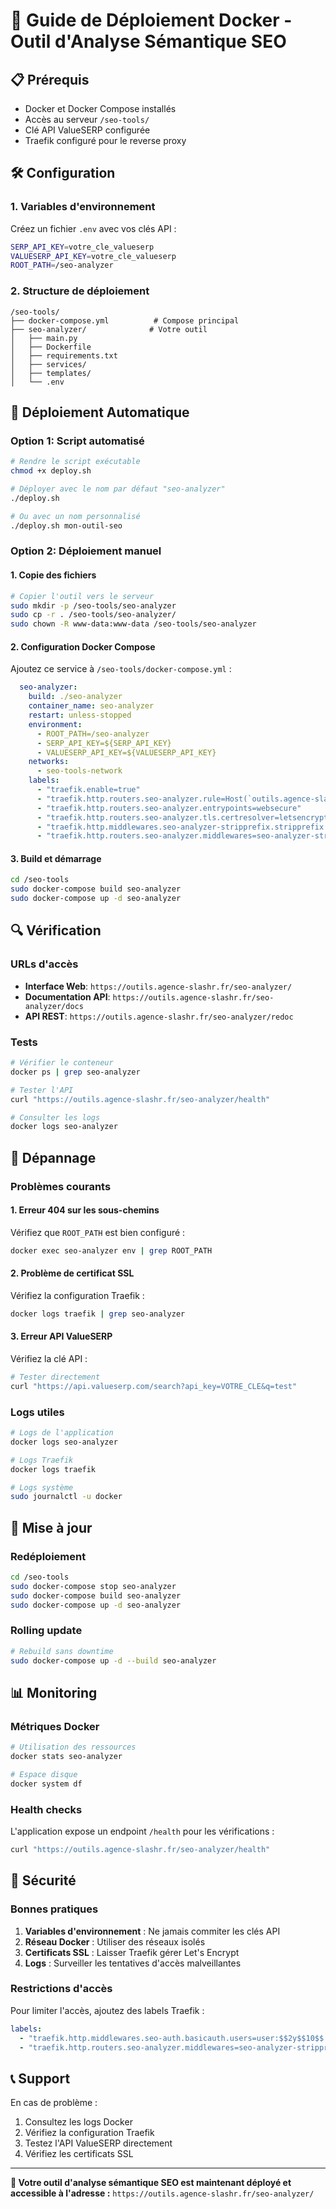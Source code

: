 # 🚀 Guide de Déploiement Docker - Outil d'Analyse Sémantique SEO

## 📋 Prérequis

- Docker et Docker Compose installés
- Accès au serveur `/seo-tools/`
- Clé API ValueSERP configurée
- Traefik configuré pour le reverse proxy

## 🛠️ Configuration

### 1. Variables d'environnement

Créez un fichier `.env` avec vos clés API :

```bash
SERP_API_KEY=votre_cle_valueserp
VALUESERP_API_KEY=votre_cle_valueserp
ROOT_PATH=/seo-analyzer
```

### 2. Structure de déploiement

```
/seo-tools/
├── docker-compose.yml          # Compose principal
├── seo-analyzer/              # Votre outil
│   ├── main.py
│   ├── Dockerfile
│   ├── requirements.txt
│   ├── services/
│   ├── templates/
│   └── .env
```

## 🚀 Déploiement Automatique

### Option 1: Script automatisé

```bash
# Rendre le script exécutable
chmod +x deploy.sh

# Déployer avec le nom par défaut "seo-analyzer"
./deploy.sh

# Ou avec un nom personnalisé
./deploy.sh mon-outil-seo
```

### Option 2: Déploiement manuel

#### 1. Copie des fichiers

```bash
# Copier l'outil vers le serveur
sudo mkdir -p /seo-tools/seo-analyzer
sudo cp -r . /seo-tools/seo-analyzer/
sudo chown -R www-data:www-data /seo-tools/seo-analyzer
```

#### 2. Configuration Docker Compose

Ajoutez ce service à `/seo-tools/docker-compose.yml` :

```yaml
  seo-analyzer:
    build: ./seo-analyzer
    container_name: seo-analyzer
    restart: unless-stopped
    environment:
      - ROOT_PATH=/seo-analyzer
      - SERP_API_KEY=${SERP_API_KEY}
      - VALUESERP_API_KEY=${VALUESERP_API_KEY}
    networks:
      - seo-tools-network
    labels:
      - "traefik.enable=true"
      - "traefik.http.routers.seo-analyzer.rule=Host(`outils.agence-slashr.fr`) && PathPrefix(`/seo-analyzer`)"
      - "traefik.http.routers.seo-analyzer.entrypoints=websecure"
      - "traefik.http.routers.seo-analyzer.tls.certresolver=letsencrypt"
      - "traefik.http.middlewares.seo-analyzer-stripprefix.stripprefix.prefixes=/seo-analyzer"
      - "traefik.http.routers.seo-analyzer.middlewares=seo-analyzer-stripprefix"
```

#### 3. Build et démarrage

```bash
cd /seo-tools
sudo docker-compose build seo-analyzer
sudo docker-compose up -d seo-analyzer
```

## 🔍 Vérification

### URLs d'accès

- **Interface Web**: `https://outils.agence-slashr.fr/seo-analyzer/`
- **Documentation API**: `https://outils.agence-slashr.fr/seo-analyzer/docs`
- **API REST**: `https://outils.agence-slashr.fr/seo-analyzer/redoc`

### Tests

```bash
# Vérifier le conteneur
docker ps | grep seo-analyzer

# Tester l'API
curl "https://outils.agence-slashr.fr/seo-analyzer/health"

# Consulter les logs
docker logs seo-analyzer
```

## 🐛 Dépannage

### Problèmes courants

#### 1. Erreur 404 sur les sous-chemins

Vérifiez que `ROOT_PATH` est bien configuré :

```bash
docker exec seo-analyzer env | grep ROOT_PATH
```

#### 2. Problème de certificat SSL

Vérifiez la configuration Traefik :

```bash
docker logs traefik | grep seo-analyzer
```

#### 3. Erreur API ValueSERP

Vérifiez la clé API :

```bash
# Tester directement
curl "https://api.valueserp.com/search?api_key=VOTRE_CLE&q=test"
```

### Logs utiles

```bash
# Logs de l'application
docker logs seo-analyzer

# Logs Traefik
docker logs traefik

# Logs système
sudo journalctl -u docker
```

## 🔄 Mise à jour

### Redéploiement

```bash
cd /seo-tools
sudo docker-compose stop seo-analyzer
sudo docker-compose build seo-analyzer
sudo docker-compose up -d seo-analyzer
```

### Rolling update

```bash
# Rebuild sans downtime
sudo docker-compose up -d --build seo-analyzer
```

## 📊 Monitoring

### Métriques Docker

```bash
# Utilisation des ressources
docker stats seo-analyzer

# Espace disque
docker system df
```

### Health checks

L'application expose un endpoint `/health` pour les vérifications :

```bash
curl "https://outils.agence-slashr.fr/seo-analyzer/health"
```

## 🔐 Sécurité

### Bonnes pratiques

1. **Variables d'environnement** : Ne jamais commiter les clés API
2. **Réseau Docker** : Utiliser des réseaux isolés
3. **Certificats SSL** : Laisser Traefik gérer Let's Encrypt
4. **Logs** : Surveiller les tentatives d'accès malveillantes

### Restrictions d'accès

Pour limiter l'accès, ajoutez des labels Traefik :

```yaml
labels:
  - "traefik.http.middlewares.seo-auth.basicauth.users=user:$$2y$$10$$..."
  - "traefik.http.routers.seo-analyzer.middlewares=seo-analyzer-stripprefix,seo-auth"
```

## 📞 Support

En cas de problème :

1. Consultez les logs Docker
2. Vérifiez la configuration Traefik
3. Testez l'API ValueSERP directement
4. Vérifiez les certificats SSL

---

**🎉 Votre outil d'analyse sémantique SEO est maintenant déployé et accessible à l'adresse :**
`https://outils.agence-slashr.fr/seo-analyzer/` 